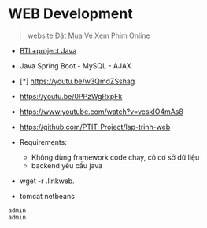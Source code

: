 # WEB Development
> website Đặt Mua Vé Xem Phim Online
  * [BTL+project Java](https://www.youtube.com/watch?v=WKL0jsNrFzY&list=PL8JRkLx_73-KoDilxKX-DT5it1xlhj5f-) .
  *  Java Spring Boot - MySQL - AJAX
  * [*] https://youtu.be/w3QmdZSshag
  * https://youtu.be/0PPzWgRxpFk
  * https://www.youtube.com/watch?v=vcskIO4mAs8

  * https://github.com/PTIT-Project/lap-trinh-web

- Requirements:
  * Không dùng framework code chay, có cơ sở dữ liệu
  * backend yêu cầu java

- wget -r .linkweb.
- tomcat netbeans

```
admin
admin
```
